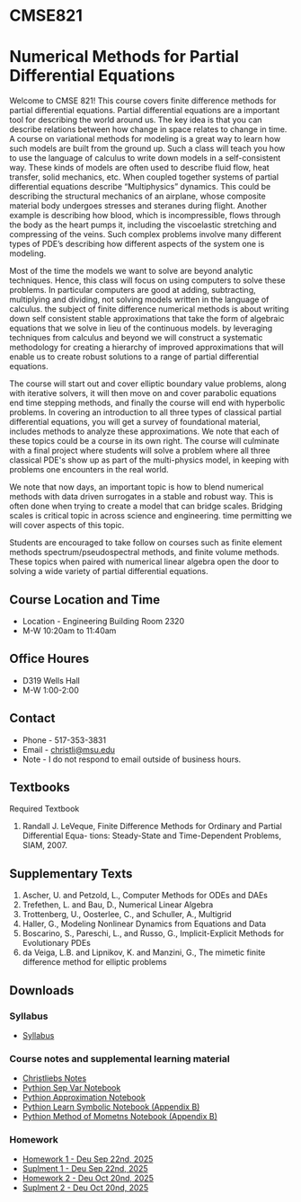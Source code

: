 # CMSE821
# Numerical Methods for Partial Differential Equations
Welcome to CMSE 821!  This course covers finite difference methods for partial differential equations.  Partial differential equations are a important tool for describing the world around us.   The key idea is that you can describe relations between how change in space relates to change in time.  A course on variational methods for modeling is a great way to learn how such models are built from the ground up.  Such a class will teach you how to use the language of calculus to write down models in a self-consistent way.  These kinds of models are often used to describe fluid flow, heat transfer, solid mechanics, etc.  When coupled together systems of partial differential equations describe “Multiphysics” dynamics.   This could be describing the structural mechanics of an airplane, whose composite material body undergoes stresses and steranes during flight. Another example is describing how blood, which is incompressible, flows through the body as the heart pumps it, including the viscoelastic stretching and compressing of the veins.  Such complex problems involve many different types of PDE’s describing how different aspects of the system one is modeling.  

Most of the time the models we want to solve are beyond analytic techniques.  Hence, this class will focus on using computers to solve these problems.  In particular computers are good at adding, subtracting, multiplying and dividing, not solving models written in the language of calculus.  the subject of finite difference numerical methods is about writing down self consistent stable approximations that take the form of algebraic equations that we solve in lieu of the continuous models.  by leveraging techniques from calculus and beyond we will construct a systematic methodology for creating a hierarchy of improved approximations that will enable us to create robust solutions to a range of partial differential equations.  

The course will start out and cover elliptic boundary value problems, along with iterative solvers, it will then move on and cover parabolic equations end time stepping methods, and finally the course will end with hyperbolic problems.  In covering an introduction to all three types of classical partial differential equations, you will get a survey of foundational material, includes methods to analyze these approximations.  We note that each of these topics could be a course in its own right.  The course will culminate with a final project where students will solve a problem where all three classical PDE's show up as part of the multi-physics model, in keeping with problems one encounters in the real world.  

We note that now days, an important topic is how to blend numerical methods with data driven surrogates in a stable and robust way.  This is often done when trying to create a model that can bridge scales.   Bridging scales is critical topic in across science and engineering.  time permitting we will cover aspects of this topic.

Students are encouraged to take follow on courses such as finite element methods spectrum/pseudospectral methods, and finite volume methods.  These topics when paired with numerical linear algebra open the door to solving a wide variety of partial differential equations.

## Course Location and Time
- Location - Engineering Building Room 2320
- M-W 10:20am to 11:40am 

## Office Houres
- D319 Wells Hall
- M-W 1:00-2:00

## Contact
- Phone - 517-353-3831
- Email - christli@msu.edu
- Note - I do not respond to email outside of business hours.

## Textbooks
Required Textbook
1. Randall J. LeVeque, Finite Difference Methods for Ordinary and Partial Differential Equa-
tions: Steady-State and Time-Dependent Problems, SIAM, 2007.

## Supplementary Texts
1. Ascher, U. and Petzold, L., Computer Methods for ODEs and DAEs
2. Trefethen, L. and Bau, D., Numerical Linear Algebra
3. Trottenberg, U., Oosterlee, C., and Schuller, A., Multigrid
4. Haller, G., Modeling Nonlinear Dynamics from Equations and Data
5. Boscarino, S., Pareschi, L., and Russo, G., Implicit-Explicit Methods for Evolutionary PDEs
6. da Veiga, L.B. and Lipnikov, K. and Manzini, G., The mimetic finite difference method for elliptic problems


## Downloads
### Syllabus
- [Syllabus](materials/CMSE_821-Fall_2025.pdf)

### Course notes and supplemental learning material
- [Christliebs Notes](materials/CMSE821_notes-8_25_2025.pdf)
- [Pythion Sep Var Notebook](materials/8_25_2025_Serpation_of_Vareables_soluton_Poisson_Heat_Wave_2D.ipynb)
- [Pythion Approximation Notebook](materials/8_25_2025_Ploynmial_Approximation.ipynb)
- [Pythion Learn Symbolic Notebook (Appendix B)](materials/8_25_2025_symbolic_fd_exercises_v2.ipynb)
- [Pythion Method of Mometns Notebook (Appendix B)](materials/8_25_2025_fd_method_of_moments.ipynb)

### Homework
- [Homework 1 - Deu Sep 22nd, 2025](materials/8_25_2029_HW1.pdf)
- [Suplment 1 - Deu Sep 22nd, 2025](materials/elliptic_fdm_analysis_problems.pdf)
- [Homework 2 - Deu Oct 20nd, 2025](materials/8_25_2029_HW1.pdf)
- [Suplment 2 - Deu Oct 20nd, 2025](materials/)
